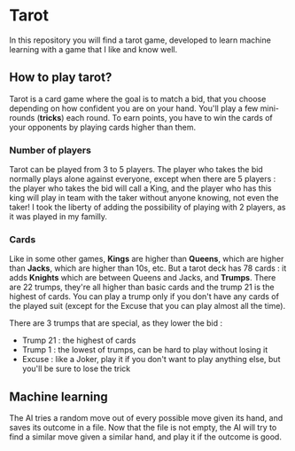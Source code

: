 # Tarot

In this repository you will find a tarot game, developed to learn machine learning with a game that I like and know well.

## How to play tarot?
Tarot is a card game where the goal is to match a bid, that you choose depending on how confident you are on your hand. You'll play a few mini-rounds (**tricks**) each round. To earn points, you have to win the cards of your opponents by playing cards higher than them. 

### Number of players
Tarot can be played from 3 to 5 players. The player who takes the bid normally plays alone against everyone, except when there are 5 players : the player who takes the bid will call a King, and the player who has this king will play in team with the taker without anyone knowing, not even the taker!
I took the liberty of adding the possibility of playing with 2 players, as it was played in my familly.

### Cards
Like in some other games, **Kings** are higher than **Queens**, which are higher than **Jacks**, which are higher than 10s, etc. But a tarot deck has 78 cards : it adds **Knights** which are between Queens and Jacks, and **Trumps**. There are 22 trumps, they're all higher than basic cards and the trump 21 is the highest of cards. You can play a trump only if you don't have any cards of the played suit (except for the Excuse that you can play almost all the time).

There are 3 trumps that are special, as they lower the bid :
- Trump 21 : the highest of cards
- Trump 1 : the lowest of trumps, can be hard to play without losing it
- Excuse : like a Joker, play it if you don't want to play anything else, but you'll be sure to lose the trick

## Machine learning
The AI tries a random move out of every possible move given its hand, and saves its outcome in a file. Now that the file is not empty, the AI will try to find a similar move given a similar hand, and play it if the outcome is good.